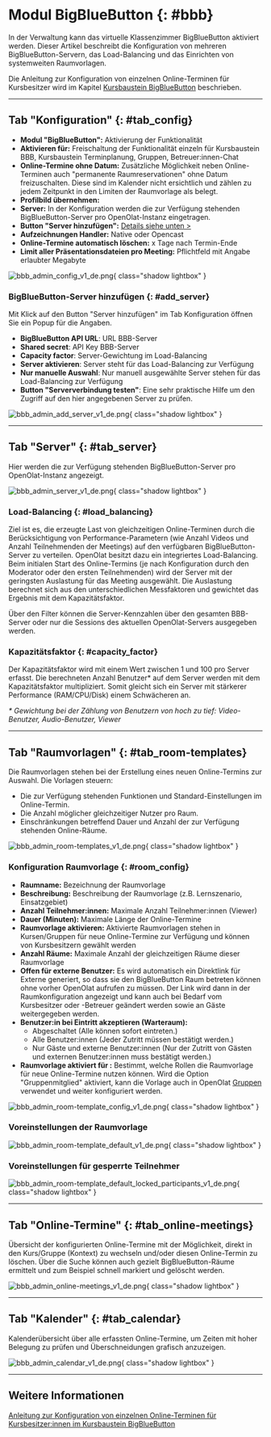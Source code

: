 # Modul BigBlueButton {: #bbb}

In der Verwaltung kann das virtuelle Klassenzimmer BigBlueButton aktiviert werden. Dieser Artikel beschreibt die Konfiguration von mehreren BigBlueButton-Servern, das Load-Balancing und das Einrichten von systemweiten Raumvorlagen.

Die Anleitung zur Konfiguration von einzelnen Online-Terminen für Kursbesitzer
wird im Kapitel [Kursbaustein BigBlueButton](../../manual_user/learningresources/Course_Element_BigBlueButton.de.md) beschrieben.

---

## Tab "Konfiguration" {: #tab_config}

  *  **Modul "BigBlueButton":** Aktivierung der Funktionalität
  *  **Aktivieren für:** Freischaltung der Funktionalität einzeln für Kursbaustein BBB, Kursbaustein Terminplanung, Gruppen, Betreuer:innen-Chat
  *  **Online-Termine ohne Datum:** Zusätzliche Möglichkeit neben Online-Terminen auch "permanente Raumreservationen" ohne Datum freizuschalten. Diese sind im Kalender nicht ersichtlich und zählen zu jedem Zeitpunkt in den Limiten der Raumvorlage als belegt.
  *  **Profilbild übernehmen:**
  *  **Server:** In der Konfiguration werden die zur Verfügung stehenden BigBlueButton-Server pro OpenOlat-Instanz eingetragen.
  *  **Button "Server hinzufügen":** [Details siehe unten >](#add_server)
  *  **Aufzeichnungen Handler:** Native oder Opencast
  *  **Online-Termine automatisch löschen:** x Tage nach Termin-Ende
  *  **Limit aller Präsentationsdateien pro Meeting:** Pflichtfeld mit Angabe erlaubter Megabyte

![bbb_admin_config_v1_de.png](assets/bbb_admin_config_v1_de.png){ class="shadow lightbox" }


### BigBlueButton-Server hinzufügen {: #add_server}

Mit Klick auf den Button "Server hinzufügen" im Tab Konfiguration öffnen Sie ein Popup für die Angaben.

  *  **BigBlueButton API URL**: URL BBB-Server
  *  **Shared secret**: API Key BBB-Server
  *  **Capacity factor**: Server-Gewichtung im Load-Balancing
  *  **Server aktivieren**: Server steht für das Load-Balancing zur Verfügung
  *  **Nur manuelle Auswahl**: Nur manuell ausgewählte Server stehen für das Load-Balancing zur Verfügung
  *  **Button "Serververbindung testen"**: Eine sehr praktische Hilfe um den Zugriff auf den hier angegebenen Server zu prüfen.

![bbb_admin_add_server_v1_de.png](assets/bbb_admin_add_server_v1_de.png){ class="shadow lightbox" }


---

## Tab "Server" {: #tab_server}

Hier werden die zur Verfügung stehenden BigBlueButton-Server pro OpenOlat-Instanz angezeigt.

![bbb_admin_server_v1_de.png](assets/bbb_admin_server_v1_de.png){ class="shadow lightbox" }


### Load-Balancing {: #load_balancing}

Ziel ist es, die erzeugte Last von gleichzeitigen Online-Terminen durch die Berücksichtigung von Performance-Parametern (wie Anzahl Videos und Anzahl Teilnehmenden der Meetings) auf den verfügbaren BigBlueButton-Server zu verteilen. OpenOlat besitzt dazu ein integriertes Load-Balancing. Beim initialen Start des Online-Termins (je nach Konfiguration durch den Moderator oder den ersten Teilnehmenden) wird der Server mit der geringsten Auslastung für das Meeting ausgewählt. Die Auslastung berechnet sich aus den unterschiedlichen Messfaktoren und gewichtet das Ergebnis mit dem Kapazitätsfaktor. 

Über den Filter können die Server-Kennzahlen über den gesamten BBB-Server oder nur die Sessions des aktuellen OpenOlat-Servers ausgegeben werden.

### Kapazitätsfaktor {: #capacity_factor}

Der Kapazitätsfaktor wird mit einem Wert zwischen 1 und 100 pro Server erfasst. Die berechneten Anzahl Benutzer* auf dem Server werden mit dem Kapazitätsfaktor multipliziert. Somit gleicht sich ein Server mit stärkerer Performance (RAM/CPU/Disk) einem Schwächeren an.  
  
 _* Gewichtung bei der Zählung von Benutzern von hoch zu tief: Video-Benutzer, Audio-Benutzer, Viewer_


---

## Tab "Raumvorlagen" {: #tab_room-templates}

Die Raumvorlagen stehen bei der Erstellung eines neuen Online-Termins zur Auswahl. Die Vorlagen steuern:

  * Die zur Verfügung stehenden Funktionen und Standard-Einstellungen im Online-Termin.
  * Die Anzahl möglicher gleichzeitiger Nutzer pro Raum.
  * Einschränkungen betreffend Dauer und Anzahl der zur Verfügung stehenden Online-Räume.

![bbb_admin_room-templates_v1_de.png](assets/bbb_admin_room-templates_v1_de.png){ class="shadow lightbox" }


### Konfiguration Raumvorlage {: #room_config}

  *  **Raumname:** Bezeichnung der Raumvorlage
  *  **Beschreibung:** Beschreibung der Raumvorlage (z.B. Lernszenario, Einsatzgebiet)
  *  **Anzahl Teilnehmer:innen:** Maximale Anzahl Teilnehmer:innen (Viewer)
  *  **Dauer (Minuten):** Maximale Länge der Online-Termine
  *  **Raumvorlage aktivieren:** Aktivierte Raumvorlagen stehen in Kursen/Gruppen für neue Online-Termine zur Verfügung und können von Kursbesitzern gewählt werden
  *  **Anzahl Räume:** Maximale Anzahl der gleichzeitigen Räume dieser Raumvorlage
  *  **Offen für externe Benutzer:** Es wird automatisch ein Direktlink für Externe generiert, so dass sie den BigBlueButton Raum betreten können ohne vorher OpenOlat aufrufen zu müssen. Der Link wird dann in der Raumkonfiguration angezeigt und kann auch bei Bedarf vom Kursbesitzer oder -Betreuer geändert werden sowie an Gäste weitergegeben werden.
  * **Benutzer:in bei Eintritt akzeptieren (Warteraum):** 
     * Abgeschaltet (Alle können sofort eintreten.)
     * Alle Benutzer:innen (Jeder Zutritt müssen bestätigt werden.)
     * Nur Gäste und externe Benutzer:innen (Nur der Zutritt von Gästen und externen Benutzer:innen muss bestätigt werden.) 
  *  **Raumvorlage aktiviert für _<Rolle>_:** Bestimmt, welche Rollen die Raumvorlage für neue Online-Termine nutzen können. Wird die Option "Gruppenmitglied" aktiviert, kann die Vorlage auch in OpenOlat [Gruppen ](../../manual_user/groups/Using_Group_Tools.de.md) verwendet und weiter konfiguriert werden.

![bbb_admin_room-template_config_v1_de.png](assets/bbb_admin_room-template_config_v1_de.png){ class="shadow lightbox" }


### Voreinstellungen der Raumvorlage

![bbb_admin_room-template_default_v1_de.png](assets/bbb_admin_room-template_default_v1_de.png){ class="shadow lightbox" }


### Voreinstellungen für gesperrte Teilnehmer

![bbb_admin_room-template_default_locked_participants_v1_de.png](assets/bbb_admin_room-template_default_locked_participants_v1_de.png){ class="shadow lightbox" }


---

## Tab "Online-Termine" {: #tab_online-meetings}

Übersicht der konfigurierten Online-Termine mit der Möglichkeit, direkt in den
Kurs/Gruppe (Kontext) zu wechseln und/oder diesen Online-Termin zu löschen.
Über die Suche können auch gezielt BigBlueButton-Räume ermittelt und zum Beispiel schnell markiert und gelöscht werden.

![bbb_admin_online-meetings_v1_de.png](assets/bbb_admin_online-meetings_v1_de.png){ class="shadow lightbox" }


---

## Tab "Kalender" {: #tab_calendar}

Kalenderübersicht über alle erfassten Online-Termine, um Zeiten mit hoher Belegung zu prüfen und Überschneidungen grafisch anzuzeigen.

![bbb_admin_calendar_v1_de.png](assets/bbb_admin_calendar_v1_de.png){ class="shadow lightbox" }



---

## Weitere Informationen

[Anleitung zur Konfiguration von einzelnen Online-Terminen für Kursbesitzer:innen im Kursbaustein BigBlueButton](../../manual_user/learningresources/Course_Element_BigBlueButton.de.md)


